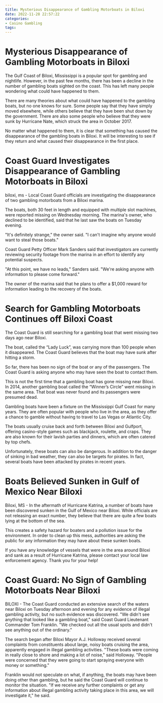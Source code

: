 ```yaml
---
title: Mysterious Disappearance of Gambling Motorboats in Biloxi
date: 2022-11-28 22:57:22
categories:
- Casino Gambling
tags:
---
```



#  Mysterious Disappearance of Gambling Motorboats in Biloxi

The Gulf Coast of Biloxi, Mississippi is a popular spot for gambling and nightlife. However, in the past few months, there has been a decline in the number of gambling boats sighted on the coast. This has left many people wondering what could have happened to them.

There are many theories about what could have happened to the gambling boats, but no one knows for sure. Some people say that they have simply moved elsewhere, while others believe that they have been shut down by the government. There are also some people who believe that they were sunk by Hurricane Nate, which struck the area in October 2017.

No matter what happened to them, it is clear that something has caused the disappearance of the gambling boats in Biloxi. It will be interesting to see if they return and what caused their disappearance in the first place.

#  Coast Guard Investigates Disappearance of Gambling Motorboats in Biloxi

 biloxi, ms - Local Coast Guard officials are investigating the disappearance of two gambling motorboats from a Biloxi marina.

The boats, both 30 feet in length and equipped with multiple slot machines, were reported missing on Wednesday morning. The marina's owner, who declined to be identified, said that he last saw the boats on Tuesday evening.

"It's definitely strange," the owner said. "I can't imagine why anyone would want to steal those boats."

Coast Guard Petty Officer Mark Sanders said that investigators are currently reviewing security footage from the marina in an effort to identify any potential suspects.

"At this point, we have no leads," Sanders said. "We're asking anyone with information to please come forward."

The owner of the marina said that he plans to offer a $1,000 reward for information leading to the recovery of the boats.

#  Search for Gambling Motorboats Continues off Biloxi Coast

The Coast Guard is still searching for a gambling boat that went missing two days ago near Biloxi.

The boat, called the “Lady Luck”, was carrying more than 100 people when it disappeared. The Coast Guard believes that the boat may have sunk after hitting a storm.

So far, there has been no sign of the boat or any of the passengers. The Coast Guard is asking anyone who may have seen the boat to contact them.

This is not the first time that a gambling boat has gone missing near Biloxi. In 2014, another gambling boat called the “Winner’s Circle” went missing in the same area. That boat was never found and its passengers were presumed dead.

Gambling boats have been a fixture on the Mississippi Gulf Coast for many years. They are often popular with people who live in the area, as they offer a chance to gamble without having to travel to Las Vegas or Atlantic City.

The boats usually cruise back and forth between Biloxi and Gulfport, offering casino-style games such as blackjack, roulette, and craps. They are also known for their lavish parties and dinners, which are often catered by top chefs.

 Unfortunately, these boats can also be dangerous. In addition to the danger of sinking in bad weather, they can also be targets for pirates. In fact, several boats have been attacked by pirates in recent years.

#  Boats Believed Sunken in Gulf of Mexico Near Biloxi

Biloxi, MS - In the aftermath of Hurricane Katrina, a number of boats have been discovered sunken in the Gulf of Mexico near Biloxi. While officials are not releasing an exact number, they believe that there are quite a few boats lying at the bottom of the sea.

This creates a safety hazard for boaters and a pollution issue for the environment. In order to clean up this mess, authorities are asking the public for any information they may have about these sunken boats.

If you have any knowledge of vessels that were in the area around Biloxi and sank as a result of Hurricane Katrina, please contact your local law enforcement agency. Thank you for your help!

#  Coast Guard: No Sign of Gambling Motorboats Near Biloxi

BILOXI - The Coast Guard conducted an extensive search of the waters near Biloxi on Tuesday afternoon and evening for any evidence of illegal gambling activity, but no such evidence was discovered. "We didn't see anything that looked like a gambling boat," said Coast Guard Lieutenant Commander Tom Franklin. "We checked out all the usual spots and didn't see anything out of the ordinary."

The search began after Biloxi Mayor A.J. Holloway received several complaints from constituents about large, noisy boats cruising the area, apparently engaged in illegal gambling activities. "These boats were coming in really close to shore and making a lot of noise," said Holloway. "People were concerned that they were going to start spraying everyone with money or something."

Franklin would not speculate on what, if anything, the boats may have been doing other than gambling, but he said the Coast Guard will continue to monitor the situation. "If we receive any further complaints or get any information about illegal gambling activity taking place in this area, we will investigate it," he said.